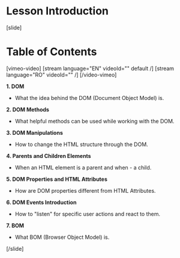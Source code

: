 # Lesson Introduction

[slide]

# Table of Contents

[vimeo-video]
[stream language="EN" videoId="" default /]
[stream language="RO" videoId="" /]
[/video-vimeo]

**1. DOM**

- What the idea behind the DOM (Document Object Model) is.

**2. DOM Methods**

- What helpful methods can be used while working with the DOM.

**3. DOM Manipulations**

- How to change the HTML structure through the DOM.

**4. Parents and Children Elements**

- When an HTML element is a parent and when - a child.

**5. DOM Properties and HTML Attributes**

- How are DOM properties different from HTML Attributes.

**6. DOM Events Introduction**

- How to "listen" for specific user actions and react to them.

**7. BOM**

- What BOM (Browser Object Model) is.

[/slide]
